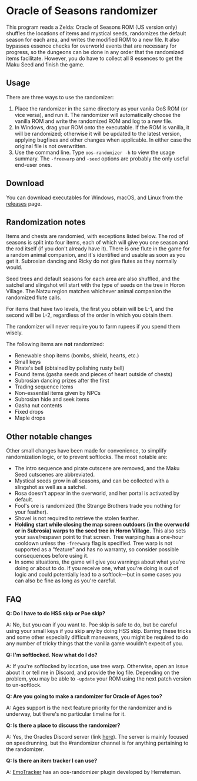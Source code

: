 # Oracle of Seasons randomizer

This program reads a Zelda: Oracle of Seasons ROM (US version only) shuffles
the locations of items and mystical seeds, randomizes the default season for
each area, and writes the modified ROM to a new file. It also bypasses essence
checks for overworld events that are necessary for progress, so the dungeons
can be done in any order that the randomized items facilitate. However, you do
have to collect all 8 essences to get the Maku Seed and finish the game.


## Usage

There are three ways to use the randomizer:

1. Place the randomizer in the same directory as your vanila OoS ROM (or vice
   versa), and run it. The randomizer will automatically choose the vanilla ROM
   and write the randomized ROM and log to a new file.
2. In Windows, drag your ROM onto the executable. If the ROM is vanilla, it
   will be randomized; otherwise it will be updated to the latest version,
   applying bugfixes and other changes when applicable. In either case the
   original file is not overwritten.
3. Use the command line. Type `oos-randomizer -h` to view the usage summary.
   The `-freewarp` and `-seed` options are probably the only useful end-user
   ones.


## Download

You can download executables for Windows, macOS, and Linux from the
[releases](https://github.com/jangler/oos-randomizer/releases) page.


## Randomization notes

Items and chests are randomied, with exceptions listed below. The rod of
seasons is split into four items, each of which will give you one season and
the rod itself (if you don't already have it). There is one flute in the game
for a random animal companion, and it's identified and usable as soon as you
get it. Subrosian dancing and Ricky do not give flutes as they normally would.

Seed trees and default seasons for each area are also shuffled, and the satchel
and slingshot will start with the type of seeds on the tree in Horon Village.
The Natzu region matches whichever animal companion the randomized flute calls.

For items that have two levels, the first you obtain will be L-1, and the
second will be L-2, regardless of the order in which you obtain them.

The randomizer will never require you to farm rupees if you spend them wisely.

The following items are **not** randomized:

- Renewable shop items (bombs, shield, hearts, etc.)
- Small keys
- Pirate's bell (obtained by polishing rusty bell)
- Found items (gasha seeds and pieces of heart outside of chests)
- Subrosian dancing prizes after the first
- Trading sequence items
- Non-essential items given by NPCs
- Subrosian hide and seek items
- Gasha nut contents
- Fixed drops
- Maple drops


## Other notable changes

Other small changes have been made for convenience, to simplify randomization
logic, or to prevent softlocks. The most notable are:

- The intro sequence and pirate cutscene are removed, and the Maku Seed
  cutscenes are abbreviated.
- Mystical seeds grow in all seasons, and can be collected with a slingshot as
  well as a satchel.
- Rosa doesn't appear in the overworld, and her portal is activated by default.
- Fool's ore is randomized (the Strange Brothers trade you nothing for your
  feather).
- Shovel is not required to retrieve the stolen feather.
- **Holding start while closing the map screen outdoors (in the overworld or in
  Subrosia) warps to the seed tree in Horon Village.** This also sets your
  save/respawn point to that screen.  Tree warping has a one-hour cooldown
  unless the `-freewarp` flag is specified. Tree warp is not supported as a
  "feature" and has no warranty, so consider possible consequences before using
  it.
- In some situations, the game will give you warnings about what you're doing
  or about to do. If you receive one, what you're doing is out of logic and
  could potentially lead to a softlock—but in some cases you can also be fine
  as long as you're careful.


## FAQ

**Q: Do I have to do HSS skip or Poe skip?**

A: No, but you can if you want to. Poe skip is safe to do, but be careful using
your small keys if you skip any by doing HSS skip. Barring these tricks and
some other especially difficult maneuvers, you might be required to do any
number of tricky things that the vanilla game wouldn't expect of you.

**Q: I'm softlocked. Now what do I do?**

A: If you're softlocked by location, use tree warp. Otherwise, open an issue
about it or tell me in Discord, and provide the log file. Depending on the
problem, you may be able to `-update` your ROM using the next patch version to
un-softlock.

**Q: Are you going to make a randomizer for Oracle of Ages too?**

A: Ages support is the next feature priority for the randomizer and is
underway, but there's no particular timeline for it.

**Q: Is there a place to discuss the randomizer?**

A: Yes, the Oracles Discord server (link
[here](https://www.speedrun.com/oos/thread/3qwe1)). The server is mainly focused
on speedrunning, but the #randomizer channel is for anything pertaining to the
randomizer.

**Q: Is there an item tracker I can use?**

A: [EmoTracker](http://emosaru.com/index.php/emotracker/) has an oos-randomizer
plugin developed by Herreteman.
